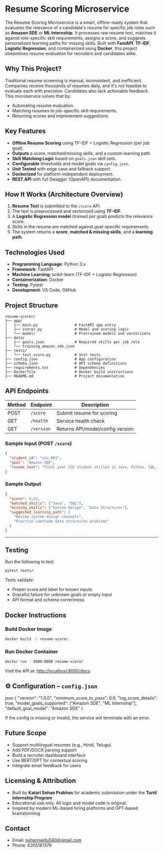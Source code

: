 
#  Resume Scoring Microservice

The Resume Scoring Microservice is a smart, offline-ready system that evaluates the relevance of a candidate's resume for specific job roles such as **Amazon SDE** or **ML Internship**. It processes raw resume text, matches it against role-specific skill requirements, assigns a score, and suggests personalized learning paths for missing skills. Built with **FastAPI**, **TF-IDF**, **Logistic Regression**, and containerized using **Docker**, this project streamlines resume evaluation for recruiters and candidates alike.



## Why This Project?

Traditional resume screening is manual, inconsistent, and inefficient. Companies receive thousands of resumes daily, and it's not feasible to evaluate each with precision. Candidates also lack actionable feedback. This microservice solves that by:

- Automating resume evaluation.
- Matching resumes to job-specific skill requirements.
- Returning scores and improvement suggestions.



##  Key Features

-  **Offline Resume Scoring** using TF-IDF + Logistic Regression (per job goal).
-  **Outputs** a score, matched/missing skills, and a custom learning path.
-  **Skill Matching Logic** based on `goals.json` skill sets.
-  **Configurable** thresholds and model goals via `config.json`.
-  **Unit Tested** with edge case and fallback support.
-  **Dockerized** for platform-independent deployment.
-  **REST API** with full Swagger (OpenAPI) documentation.



##  How It Works (Architecture Overview)

1. **Resume Text** is submitted to the `/score` API.
2. The text is preprocessed and vectorized using **TF-IDF**.
3. A **Logistic Regression model** (trained per goal) predicts the relevance score.
4. Skills in the resume are matched against goal-specific requirements.
5. The system returns a **score**, **matched & missing skills**, and a **learning path**.



##  Technologies Used

- **Programming Language**: Python 3.x
- **Framework**: FastAPI
- **Machine Learning**: scikit-learn (TF-IDF + Logistic Regression)
- **Containerization**: Docker
- **Testing**: Pytest
- **Development**: VS Code, GitHub



##  Project Structure

```
resume-scorer/
├── app/
│   ├── main.py                 # FastAPI app entry
│   ├── scorer.py               # Model and scoring logic
│   └── model/                  # Pretrained models and vectorizers
├── data/
│   ├── goals.json              # Required skills per job role
│   └── training_amazon_sde.json
├── tests/
│   └── test_score.py           # Unit tests
├── config.json                 # App configuration
├── schema.json                 # API schema definitions
├── requirements.txt            # Dependencies
├── Dockerfile                  # Docker build instructions
├── README.md                   # Project documentation
```



## API Endpoints

| Method | Endpoint     | Description                        |
|--------|--------------|------------------------------------|
| POST   | `/score`     | Submit resume for scoring          |
| GET    | `/health`    | Service health check               |
| GET    | `/version`   | Returns API/model/config version   |

### Sample Input (POST `/score`)
```json
{
  "student_id": "stu_001",
  "goal": "Amazon SDE",
  "resume_text": "Final year CSE student skilled in Java, Python, SQL, and REST APIs."
}
```

###  Sample Output
```json
{
  "score": 0.83,
  "matched_skills": ["Java", "SQL"],
  "missing_skills": ["System Design", "Data Structures"],
  "suggested_learning_path": [
    "Review system design concepts",
    "Practice LeetCode data structures problems"
  ]
}
```

---

##  Testing

Run the following to test:
```bash
pytest tests/
```

Tests validate:
- Proper score and label for known inputs
- Graceful failure for unknown goals or empty input
- API format and schema correctness



##  Docker Instructions

###  Build Docker Image
```bash
docker build -t resume-scorer.
```

###  Run Docker Container
```bash
docker run - 8000:8000 resume-scorer
```

Visit the API at: [http://localhost:8000/docs](http://localhost:8000/docs)



## ⚙ Configuration – `config.json`

json
{
  "version": "1.0.0",
  "minimum_score_to_pass": 0.6,
  "log_score_details": true,
  "model_goals_supported": ["Amazon SDE", "ML Internship"],
  "default_goal_model": "Amazon SDE"
}


If the config is missing or invalid, the service will terminate with an error.



##  Future Scope

- Support multilingual resumes (e.g., Hindi, Telugu)
- Add PDF/DOCX parsing support
- Build a recruiter dashboard interface
- Use BERT/GPT for contextual scoring
- Integrate email feedback for users



##  Licensing & Attribution

- Built by **Katari Sohan Prabhas** for academic submission under the **Turtil Internship Program**
- Educational use only. All logic and model code is original.
- Inspired by modern ML-based hiring platforms and GPT-based brainstorming



##  Contact

-  Email: sohannaidu040@gmail.com
-  Phone: 6305181379
